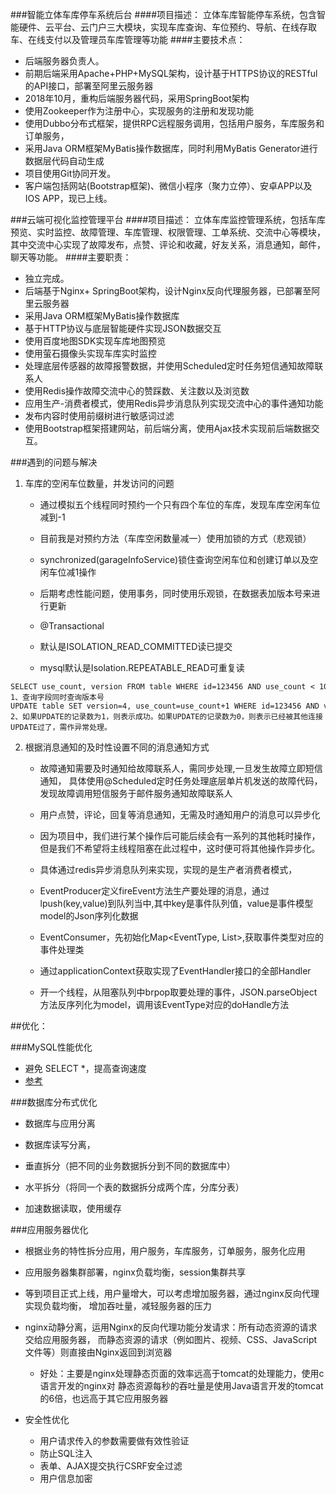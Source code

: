 ###智能立体车库停车系统后台
####项目描述：
立体车库智能停车系统，包含智能硬件、云平台、云门户三大模块，实现车库查询、车位预约、导航、在线存取车、在线支付以及管理员车库管理等功能
####主要技术点：
- 后端服务器负责人。
- 前期后端采用Apache+PHP+MySQL架构，设计基于HTTPS协议的RESTful的API接口，部署至阿里云服务器
- 2018年10月，重构后端服务器代码，采用SpringBoot架构
- 使用Zookeeper作为注册中心，实现服务的注册和发现功能
- 使用Dubbo分布式框架，提供RPC远程服务调用，包括用户服务，车库服务和订单服务，
- 采用Java ORM框架MyBatis操作数据库，同时利用MyBatis Generator进行数据层代码自动生成
- 项目使用Git协同开发。
- 客户端包括网站(Bootstrap框架)、微信小程序（聚力立停）、安卓APP以及IOS APP，现已上线。

###云端可视化监控管理平台
####项目描述：
立体车库监控管理系统，包括车库预览、实时监控、故障管理、车库管理、权限管理、工单系统、交流中心等模块，其中交流中心实现了故障发布，点赞、评论和收藏，好友关系，消息通知，邮件，聊天等功能。
####主要职责：
- 独立完成。
- 后端基于Nginx+ SpringBoot架构，设计Nginx反向代理服务器，已部署至阿里云服务器
- 采用Java ORM框架MyBatis操作数据库
- 基于HTTP协议与底层智能硬件实现JSON数据交互
- 使用百度地图SDK实现车库地图预览
- 使用萤石摄像头实现车库实时监控
- 处理底层传感器的故障报警数据，并使用Scheduled定时任务短信通知故障联系人
- 使用Redis操作故障交流中心的赞踩数、关注数以及浏览数
- 应用生产-消费者模式，使用Redis异步消息队列实现交流中心的事件通知功能
- 发布内容时使用前缀树进行敏感词过滤
- 使用Bootstrap框架搭建网站，前后端分离，使用Ajax技术实现前后端数据交互。

###遇到的问题与解决
1. 车库的空闲车位数量，并发访问的问题
    - 通过模拟五个线程同时预约一个只有四个车位的车库，发现车库空闲车位减到-1
    - 目前我是对预约方法（车库空闲数量减一）使用加锁的方式（悲观锁）
    - synchronized(garageInfoService)锁住查询空闲车位和创建订单以及空闲车位减1操作
    
    - 后期考虑性能问题，使用事务，同时使用乐观锁，在数据表加版本号来进行更新
    - @Transactional
    - 默认是ISOLATION_READ_COMMITTED读已提交
    - mysql默认是Isolation.REPEATABLE_READ可重复读
    
```aidl
SELECT use_count, version FROM table WHERE id=123456 AND use_count < 1000;
1、查询字段同时查询版本号
UPDATE table SET version=4, use_count=use_count+1 WHERE id=123456 AND version=3;
2、如果UPDATE的记录数为1，则表示成功。如果UPDATE的记录数为0，则表示已经被其他连接UPDATE过了，需作异常处理。
```  
       
2. 根据消息通知的及时性设置不同的消息通知方式
    - 故障通知需要及时通知给故障联系人，需同步处理,一旦发生故障立即短信通知，
    具体使用@Scheduled定时任务处理底层单片机发送的故障代码，发现故障调用短信服务于邮件服务通知故障联系人
   
    - 用户点赞，评论，回复等消息通知，无需及时通知用户的消息可以异步化
    - 因为项目中，我们进行某个操作后可能后续会有一系列的其他耗时操作，但是我们不希望将主线程阻塞在此过程中，这时便可将其他操作异步化。
    - 具体通过redis异步消息队列来实现，实现的是生产者消费者模式，
    - EventProducer定义fireEvent方法生产要处理的消息，通过lpush(key,value)到队列当中,其中key是事件队列值，value是事件模型model的Json序列化数据
    - EventConsumer，先初始化Map<EventType, List<EventHandler>>,获取事件类型对应的事件处理类
    - 通过applicationContext获取实现了EventHandler接口的全部Handler
    - 开一个线程，从阻塞队列中brpop取要处理的事件，JSON.parseObject方法反序列化为model，调用该EventType对应的doHandle方法
    
##优化：

###MySQL性能优化
- 避免 SELECT *，提高查询速度
- [参考](https://www.cnblogs.com/pengyunjing/p/6591660.html)


###数据库分布式优化
- 数据库与应用分离
- 数据库读写分离，
- 垂直拆分（把不同的业务数据拆分到不同的数据库中）
- 水平拆分（将同一个表的数据拆分成两个库，分库分表）

- 加速数据读取，使用缓存

###应用服务器优化

- 根据业务的特性拆分应用，用户服务，车库服务，订单服务，服务化应用

- 应用服务器集群部署，nginx负载均衡，session集群共享

- 等到项目正式上线，用户量增大，可以考虑增加服务器，通过nginx反向代理实现负载均衡，
增加吞吐量，减轻服务器的压力

- nginx动静分离，运用Nginx的反向代理功能分发请求：所有动态资源的请求交给应用服务器，
而静态资源的请求（例如图片、视频、CSS、JavaScript文件等）则直接由Nginx返回到浏览器

    - 好处：主要是nginx处理静态页面的效率远高于tomcat的处理能力，使用c语言开发的nginx对
      静态资源每秒的吞吐量是使用Java语言开发的tomcat的6倍，也远高于其它应用服务器

- 安全性优化
    - 用户请求传入的参数需要做有效性验证
    - 防止SQL注入
    - 表单、AJAX提交执行CSRF安全过滤
    - 用户信息加密
